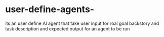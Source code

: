 # user-define-agents-
its an user define AI agent that take user input for roal goal backstory and task description and expected output for an agent to be run
